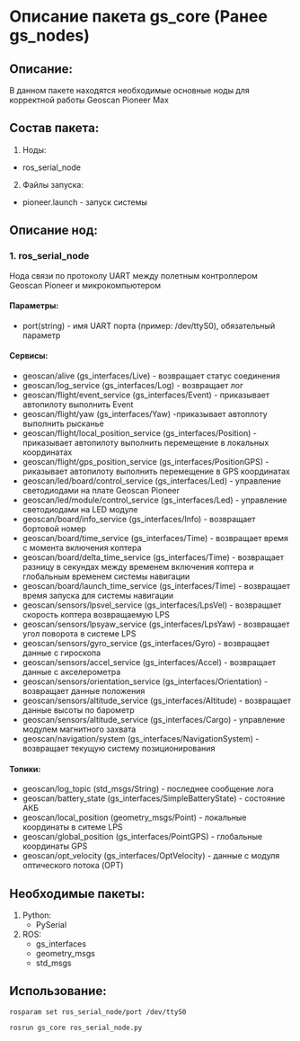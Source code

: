 # Описание пакета gs_core (Ранее gs_nodes)

## Описание:
В данном пакете находятся необходимые основные ноды для корректной работы Geoscan Pioneer Max

## Состав пакета:
1. Ноды:
* ros_serial_node
2. Файлы запуска:
* pioneer.launch - запуск системы

## Описание нод:
### 1. ros_serial_node
Нода связи по протоколу UART между полетным контроллером Geoscan Pioneer и микрокомпьютером

#### Параметры:
* port(string) - имя UART порта (пример: /dev/ttyS0), обязательный параметр 

#### Сервисы:
* geoscan/alive (gs_interfaces/Live) - возвращает статус соединения
* geoscan/log_service (gs_interfaces/Log) - возвращает лог
* geoscan/flight/event_service (gs_interfaces/Event) - приказывает автопилоту выполнить Event
* geoscan/flight/yaw (gs_interfaces/Yaw) -приказывает автоплоту выполнить рысканье
* geoscan/flight/local_position_service (gs_interfaces/Position) - приказывает автопилоту выполнить перемещение в локальных координатах
* geoscan/flight/gps_position_service (gs_interfaces/PositionGPS) - риказывает автопилоту выполнить перемещение в GPS координатах
* geoscan/led/board/control_service (gs_interfaces/Led) - управление светодиодами на плате Geoscan Pioneer
* geoscan/led/module/control_service (gs_interfaces/Led) - управление светодиодами на LED модуле
* geoscan/board/info_service (gs_interfaces/Info) - возвращает бортовой номер
* geoscan/board/time_service (gs_interfaces/Time) - возвращает время с момента включения коптера
* geoscan/board/delta_time_service (gs_interfaces/Time) - возвращает разницу в секундах между временем включения коптера и глобальным временем системы навигации
* geoscan/board/launch_time_service (gs_interfaces/Time) - возвращает время запуска для системы навигации
* geoscan/sensors/lpsvel_service (gs_interfaces/LpsVel) - возвращает скорость коптера возвращаемую LPS
* geoscan/sensors/lpsyaw_service (gs_interfaces/LpsYaw) - возвращает угол поворота в системе LPS
* geoscan/sensors/gyro_service (gs_interfaces/Gyro) - возвращает данные c гироскопа
* geoscan/sensors/accel_service (gs_interfaces/Accel) - возвращает данные c акселерометра
* geoscan/sensors/orientation_service (gs_interfaces/Orientation) - возвращает данные положения
* geoscan/sensors/altitude_service (gs_interfaces/Altitude) - возвращает данные высоты по барометр
* geoscan/sensors/altitude_service (gs_interfaces/Cargo) - управление модулем магнитного захвата
* geoscan/navigation/system (gs_interfaces/NavigationSystem) - возвращает текущую систему позиционирования

#### Топики:
* geoscan/log_topic (std_msgs/String) - последнее сообщение лога
* geoscan/battery_state (gs_interfaces/SimpleBatteryState) - состояние АКБ
* geoscan/local_position (geometry_msgs/Point) - локальные координаты в ситеме LPS
* geoscan/global_position (gs_interfaces/PointGPS) - глобальные координаты GPS
* geoscan/opt_velocity (gs_interfaces/OptVelocity) - данные с модуля оптического потока (OPT)

## Необходимые пакеты:
1. Python:
    * PySerial
2. ROS:
    * gs_interfaces
    * geometry_msgs
    * std_msgs

## Использование:

 ```rosparam set ros_serial_node/port /dev/ttyS0```
 
 ```rosrun gs_core ros_serial_node.py ```
